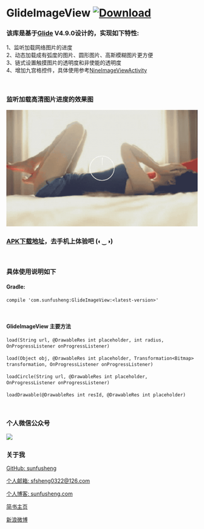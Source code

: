 # GlideImageView  [ ![Download](https://api.bintray.com/packages/sfsheng0322/maven/GlideImageView/images/download.svg) ](https://bintray.com/sfsheng0322/maven/GlideImageView/_latestVersion)

### 该库是基于[Glide](https://github.com/bumptech/glide) V4.9.0设计的，实现如下特性:<br/>
1、监听加载网络图片的进度<br/>
2、动态加载成有弧度的图片、圆形图片、高斯模糊图片更方便<br/>
3、链式设置触摸图片的透明度和非使能的透明度<br/>
4、增加九宫格控件，具体使用参考[NineImageViewActivity](https://github.com/sunfusheng/GlideImageView/blob/master/Sample/src/main/java/com/sunfusheng/glideimageview/sample/NineImageViewActivity.java)<br/>

<br/>

### 监听加载高清图片进度的效果图

<img src="/resources/gif5.gif">

<br/>

### [APK下载地址](https://fir.im/GlideImageView)，去手机上体验吧 (◐‿◑)

<br/>

### 具体使用说明如下

#### Gradle:

    compile 'com.sunfusheng:GlideImageView:<latest-version>'
    
<br/>

#### GlideImageView 主要方法

    load(String url, @DrawableRes int placeholder, int radius, OnProgressListener onProgressListener)

    load(Object obj, @DrawableRes int placeholder, Transformation<Bitmap> transformation, OnProgressListener onProgressListener)

    loadCircle(String url, @DrawableRes int placeholder, OnProgressListener onProgressListener)
    
    loadDrawable(@DrawableRes int resId, @DrawableRes int placeholder)
      
<br/>

### 个人微信公众号

<img src="http://ourvm0t8d.bkt.clouddn.com/wx_gongzhonghao.png">

<br/>

### 关于我

[GitHub: sunfusheng](https://github.com/sunfusheng)

[个人邮箱: sfsheng0322@126.com](https://mail.126.com/)
  
[个人博客: sunfusheng.com](http://sunfusheng.com/)
  
[简书主页](http://www.jianshu.com/users/88509e7e2ed1/latest_articles)
  
[新浪微博](http://weibo.com/u/3852192525) 